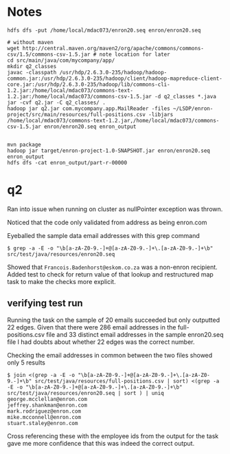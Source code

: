 # Notes

```
hdfs dfs -put /home/local/mdac073/enron20.seq enron/enron20.seq

# without maven
wget http://central.maven.org/maven2/org/apache/commons/commons-csv/1.5/commons-csv-1.5.jar # note location for later
cd src/main/java/com/mycompany/app/
mkdir q2_classes
javac -classpath /usr/hdp/2.6.3.0-235/hadoop/hadoop-common.jar:/usr/hdp/2.6.3.0-235/hadoop/client/hadoop-mapreduce-client-core.jar:/usr/hdp/2.6.3.0-235/hadoop/lib/commons-cli-1.2.jar:/home/local/mdac073/commons-text-1.2.jar:/home/local/mdac073/commons-csv-1.5.jar -d q2_classes *.java
jar -cvf q2.jar -C q2_classes/ .
hadoop jar q2.jar com.mycompany.app.MailReader -files ~/LSDP/enron-project/src/main/resources/full-positions.csv -libjars /home/local/mdac073/commons-text-1.2.jar,/home/local/mdac073/commons-csv-1.5.jar enron/enron20.seq enron_output


mvn package
hadoop jar target/enron-project-1.0-SNAPSHOT.jar enron/enron20.seq enron_output
hdfs dfs -cat enron_output/part-r-00000
```

# q2

Ran into issue when running on cluster as nullPointer exception was thrown.

Noticed that the code only validated from address as being enron.com

Eyeballed the sample data email addresses with this grep command

    $ grep -a -E -o "\b[a-zA-Z0-9.-]+@[a-zA-Z0-9.-]+\.[a-zA-Z0-9.-]+\b" src/test/java/resources/enron20.seq

Showed that `Francois.Badenhorst@eskom.co.za` was a non-enron recipient. Added test to check for
return value of that lookup and restructured map task to make the checks more explicit.

## verifying test run

Running the task on the sample of 20 emails succeeded but only outputted 22 edges. Given that there 
were 286 email addresses in the full-positions.csv file and 33 distinct email addresses in the sample enron20.seq file I had doubts about whether 22 edges was the correct number.

Checking the email addresses in common between the two files showed only 5 results

```
$ join <(grep -a -E -o "\b[a-zA-Z0-9.-]+@[a-zA-Z0-9.-]+\.[a-zA-Z0-9.-]+\b" src/test/java/resources/full-positions.csv | sort) <(grep -a -E -o "\b[a-zA-Z0-9.-]+@[a-zA-Z0-9.-]+\.[a-zA-Z0-9.-]+\b" src/test/java/resources/enron20.seq | sort ) | uniq
george.mcclellan@enron.com
jeffrey.shankman@enron.com
mark.rodriguez@enron.com
mike.mcconnell@enron.com
stuart.staley@enron.com
```

Cross referencing these with the employee ids from the output for the task gave me more confidence that this was indeed the correct output.
